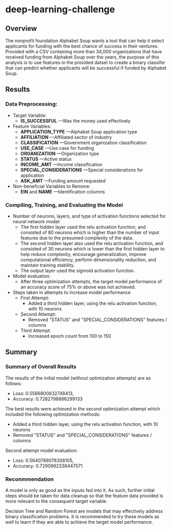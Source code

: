 # deep-learning-challenge

## Overview

The nonprofit foundation Alphabet Soup wants a tool that can help it select applicants for funding with the best chance of success in their ventures. Provided with a CSV containing more than 34,000 organizations that have received funding from Alphabet Soup over the years, the purpose of this analysis is to use features in the provided datset to create a binary classifer that can predict whether applicants will be successful if funded by Alphabet Soup.

## Results

### Data Preprocessing:

* Target Variable:
  * **IS_SUCCESSFUL** —Was the money used effectively
* Feature Variables:
  * **APPLICATION_TYPE** —Alphabet Soup application type
  * **AFFILIATION** —Affiliated sector of industry
  * **CLASSIFICATION** —Government organization classification
  * **USE_CASE** —Use case for funding
  * **ORGANIZATION** —Organization type
  * **STATUS** —Active status
  * **INCOME_AMT** —Income classification
  * **SPECIAL_CONSIDERATIONS** —Special considerations for application
  * **ASK_AMT** —Funding amount requested
* Non-beneficial Variables to Remove:
  * **EIN** and  **NAME** —Identification columns

### Compiling, Training, and Evaluating the Model

* Number of neurons, layers, and type of activation functions selected for neural network model:
  * The first hidden layer used the relu activation function, and consisted of 80 neurons which is higher than the number of input features due to the presumed complexity of the data.
  * The second hidden layer also used the relu activation function, and consisted of 30 neurons which is lower than the first hidden layer to help reduce complexity, encourage generalization, improve computational efficiency, perform dimensionality reduction, and maintain training stability.
  * The output layer used the sigmoid activation function.
* Model evaluation:
  * After three optimization attempts, the target model performance of an accuracy score of 75% or above was not achieved.
* Steps taken in attempts to increase model performance
  * First Attempt:
    * Added a third hidden layer, using the relu activation function, with 10 neurons
  * Second Attempt:
    * Removed "STATUS" and "SPECIAL_CONSIDERATIONS" features / columns
  * Third Attempt:
    * Increased epoch count from 100 to 150

## Summary

### Summary of Overall Results

The results of the initial model (without optimization attempts) are as follows:

* Loss: 0.5566800832748413,
* Accuracy: 0.7282798886299133

The best results were achieved in the second optimization attempt which included the following optimization methods:

* Added a third hidden layer, using the relu activation function, with 10 neurons
* Removed "STATUS" and "SPECIAL_CONSIDERATIONS" features / columns

Second attempt model evaluation:

* Loss: 0.5640788078308105,
* Accuracy: 0.7290962338447571

### Reconmmendation

A model is only as good as the inputs fed into it. As such, further initial steps should be taken for data cleanup so that the feature data provided is more relevant to the consequent target variable.

Decision Tree and Random Forest are models that may effectively address binary classification problems. It is recommended to try these models as well to learn if they are able to achieve the target model performance.
